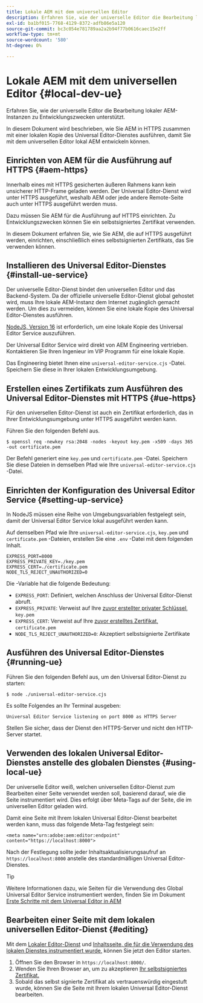 ```yaml
---
title: Lokale AEM mit dem universellen Editor
description: Erfahren Sie, wie der universelle Editor die Bearbeitung lokaler AEM-Instanzen zu Entwicklungszwecken unterstützt.
exl-id: ba1bf015-7768-4129-8372-adfb86e5a120
source-git-commit: bc3c054e781789aa2a2b94f77b0616caec15e2ff
workflow-type: tm+mt
source-wordcount: '580'
ht-degree: 0%

---
```



# Lokale AEM mit dem universellen Editor {#local-dev-ue}

Erfahren Sie, wie der universelle Editor die Bearbeitung lokaler AEM-Instanzen zu Entwicklungszwecken unterstützt.

In diesem Dokument wird beschrieben, wie Sie AEM in HTTPS zusammen mit einer lokalen Kopie des Universal Editor-Dienstes ausführen, damit Sie mit dem universellen Editor lokal AEM entwickeln können.

## Einrichten von AEM für die Ausführung auf HTTPS {#aem-https}

Innerhalb eines mit HTTPS gesicherten äußeren Rahmens kann kein unsicherer HTTP-Frame geladen werden. Der Universal Editor-Dienst wird unter HTTPS ausgeführt, weshalb AEM oder jede andere Remote-Seite auch unter HTTPS ausgeführt werden muss.

Dazu müssen Sie AEM für die Ausführung auf HTTPS einrichten. Zu Entwicklungszwecken können Sie ein selbstsigniertes Zertifikat verwenden.

In diesem Dokument erfahren Sie, wie Sie AEM, die auf HTTPS ausgeführt werden, einrichten, einschließlich eines selbstsignierten Zertifikats, das Sie verwenden können.

## Installieren des Universal Editor-Dienstes {#install-ue-service}

Der universelle Editor-Dienst bindet den universellen Editor und das Backend-System. Da der offizielle universelle Editor-Dienst global gehostet wird, muss Ihre lokale AEM-Instanz dem Internet zugänglich gemacht werden. Um dies zu vermeiden, können Sie eine lokale Kopie des Universal Editor-Dienstes ausführen.

[NodeJS, Version 16](https://nodejs.org/en/download/releases) ist erforderlich, um eine lokale Kopie des Universal Editor Service auszuführen.

Der Universal Editor Service wird direkt von AEM Engineering vertrieben. Kontaktieren Sie Ihren Ingenieur im VIP Programm für eine lokale Kopie.

Das Engineering bietet Ihnen eine `universal-editor-service.cjs` -Datei. Speichern Sie diese in Ihrer lokalen Entwicklungsumgebung.

## Erstellen eines Zertifikats zum Ausführen des Universal Editor-Dienstes mit HTTPS {#ue-https}

Für den universellen Editor-Dienst ist auch ein Zertifikat erforderlich, das in Ihrer Entwicklungsumgebung unter HTTPS ausgeführt werden kann.

Führen Sie den folgenden Befehl aus.

```text
$ openssl req -newkey rsa:2048 -nodes -keyout key.pem -x509 -days 365 -out certificate.pem
```

Der Befehl generiert eine `key.pem` und `certificate.pem` -Datei. Speichern Sie diese Dateien in demselben Pfad wie Ihre `universal-editor-service.cjs` -Datei.

## Einrichten der Konfiguration des Universal Editor Service {#setting-up-service}

In NodeJS müssen eine Reihe von Umgebungsvariablen festgelegt sein, damit der Universal Editor Service lokal ausgeführt werden kann.

Auf demselben Pfad wie Ihre `universal-editor-service.cjs`, `key.pem` und `certificate.pem` -Dateien, erstellen Sie eine `.env` -Datei mit dem folgenden Inhalt.

```text
EXPRESS_PORT=8000
EXPRESS_PRIVATE_KEY=./key.pem
EXPRESS_CERT=./certificate.pem
NODE_TLS_REJECT_UNAUTHORIZED=0
```

Die -Variable hat die folgende Bedeutung:

* `EXPRESS_PORT`: Definiert, welchen Anschluss der Universal Editor-Dienst abruft.
* `EXPRESS_PRIVATE`: Verweist auf Ihre [zuvor erstellter privater Schlüssel,](#ue-https) `key.pem`
* `EXPRESS_CERT`: Verweist auf Ihre [zuvor erstelltes Zertifikat,](#ue-https) `certificate.pem`
* `NODE_TLS_REJECT_UNAUTHORIZED=0`: Akzeptiert selbstsignierte Zertifikate

## Ausführen des Universal Editor-Dienstes {#running-ue}

Führen Sie den folgenden Befehl aus, um den Universal Editor-Dienst zu starten:

```text
$ node ./universal-editor-service.cjs
```

Es sollte Folgendes an Ihr Terminal ausgeben:

```text
Universal Editor Service listening on port 8000 as HTTPS Server
```

Stellen Sie sicher, dass der Dienst den HTTPS-Server und nicht den HTTP-Server startet.

## Verwenden des lokalen Universal Editor-Dienstes anstelle des globalen Dienstes {#using-local-ue}

Der universelle Editor weiß, welchen universellen Editor-Dienst zum Bearbeiten einer Seite verwendet werden soll, basierend darauf, wie die Seite instrumentiert wird. Dies erfolgt über Meta-Tags auf der Seite, die im universellen Editor geladen wird.

Damit eine Seite mit Ihrem lokalen Universal Editor-Dienst bearbeitet werden kann, muss das folgende Meta-Tag festgelegt sein:

```
<meta name="urn:adobe:aem:editor:endpoint" content="https://localhost:8000">
```

Nach der Festlegung sollte jeder Inhaltsaktualisierungsaufruf an `https://localhost:8000` anstelle des standardmäßigen Universal Editor-Dienstes.

>[!TIP]
>
>Weitere Informationen dazu, wie Seiten für die Verwendung des Global Universal Editor Service instrumentiert werden, finden Sie im Dokument [Erste Schritte mit dem Universal Editor in AEM](/help/implementing/universal-editor/getting-started.md#instrument-page)

## Bearbeiten einer Seite mit dem lokalen universellen Editor-Dienst {#editing}

Mit dem [Lokaler Editor-Dienst](#running-ue) und [Inhaltsseite, die für die Verwendung des lokalen Dienstes instrumentiert wurde,](#using-loca-ue) können Sie jetzt den Editor starten.

1. Öffnen Sie den Browser in `https://localhost:8000/`.
1. Wenden Sie Ihren Browser an, um zu akzeptieren [Ihr selbstsigniertes Zertifikat.](#ue-https)
1. Sobald das selbst signierte Zertifikat als vertrauenswürdig eingestuft wurde, können Sie die Seite mit Ihrem lokalen Universal Editor-Dienst bearbeiten.
